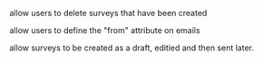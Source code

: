 allow users to delete surveys that have been created

allow users to define the "from" attribute on emails

allow surveys to be created as a draft, editied and then sent later.
